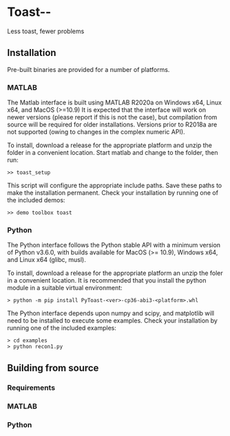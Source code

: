 # Toast--

Less toast, fewer problems

## Installation

Pre-built binaries are provided for a number of platforms.

### MATLAB

The Matlab interface is built using MATLAB R2020a on Windows x64, Linux x64, and MacOS (>=10.9)
It is expected that the interface will work on newer versions (please report if this is not
the case), but compilation from source will be required for older installations. Versions
prior to R2018a are not supported (owing to changes in the complex numeric API).

To install, download a release for the appropriate platform and unzip the folder in a
convenient location. Start matlab and change to the folder, then run:

```
>> toast_setup
```

This script will configure the appropriate include paths. Save these paths to make the
installation permanent. Check your installation by running one of the included demos:

```
>> demo toolbox toast
```

### Python

The Python interface follows the Python stable API with a minimum version of Python v3.6.0, 
with builds available for MacOS (>= 10.9), Windows x64, and Linux x64 (glibc, musl).

To install, download a release for the appropriate platform an unzip the foler in a 
convenient location. It is recommended that you install the python module in a suitable
virtual environment:

```
> python -m pip install PyToast-<ver>-cp36-abi3-<platform>.whl
```

The Python interface depends upon numpy and scipy, and matplotlib will need to be installed
to execute some examples. Check your installation by running one of the included examples:

```
> cd examples
> python recon1.py
```

## Building from source

### Requirements

### MATLAB

### Python